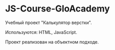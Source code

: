 # JS-Course-GloAcademy

Учебный проект "Калькулятор верстки".

Используются: HTML, JavaScript.

Проект реализован на объектном подходе.
